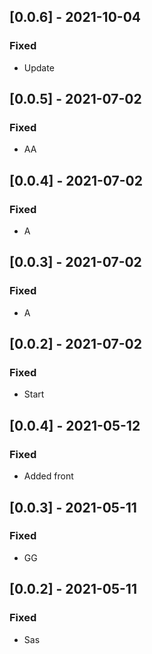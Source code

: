 ## [0.0.6] - 2021-10-04

### Fixed
-    Update

## [0.0.5] - 2021-07-02

### Fixed
-    AA

## [0.0.4] - 2021-07-02

### Fixed
-    A

## [0.0.3] - 2021-07-02

### Fixed
-    A

## [0.0.2] - 2021-07-02

### Fixed
-    Start

## [0.0.4] - 2021-05-12

### Fixed
-    Added front

## [0.0.3] - 2021-05-11

### Fixed
-    GG

## [0.0.2] - 2021-05-11

### Fixed
-    Sas

